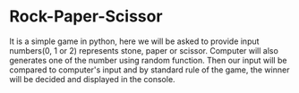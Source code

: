 # Rock-Paper-Scissor
It is a simple game in python, here we will be asked to provide input numbers(0, 1 or 2) represents stone, paper or scissor.  Computer will also generates one of the number using random function. 
Then our input will be compared to computer's input and by standard rule of the game, the winner will be decided and displayed in the console.
